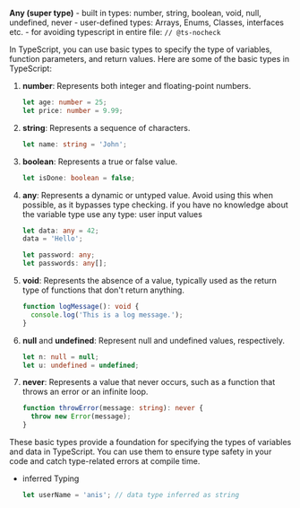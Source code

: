 **Any (super type)**
    - built in types: number, string, boolean, void, null, undefined, never
    - user-defined types: Arrays, Enums, Classes, interfaces etc.
    - for avoiding typescript in entire file: `// @ts-nocheck`

In TypeScript, you can use basic types to specify the type of variables, function parameters, and return values. Here are some of the basic types in TypeScript:

1. **number**: Represents both integer and floating-point numbers.
    
    ```ts
    let age: number = 25;
    let price: number = 9.99;
    ```
    
2. **string**: Represents a sequence of characters.
    
    ```ts
    let name: string = 'John';
    ```
    
3. **boolean**: Represents a true or false value.
    
    ```ts
    let isDone: boolean = false;
    ```
    
4. **any**: Represents a dynamic or untyped value. Avoid using this when possible, as it bypasses type checking. if you have no knowledge about the variable type use any type: user input values
    
    ```ts
    let data: any = 42;
    data = 'Hello';
    
    let password: any;
    let passwords: any[];
    ```
    
5. **void**: Represents the absence of a value, typically used as the return type of functions that don't return anything.
    
    ```ts
    function logMessage(): void {
      console.log('This is a log message.');
    }
    ```
    
6. **null** and **undefined**: Represent null and undefined values, respectively.
    
    ```ts
    let n: null = null;
    let u: undefined = undefined;
    ```
    
7. **never**: Represents a value that never occurs, such as a function that throws an error or an infinite loop.
    
    ```ts
    function throwError(message: string): never {
      throw new Error(message);
    }
    ```
    

These basic types provide a foundation for specifying the types of variables and data in TypeScript. You can use them to ensure type safety in your code and catch type-related errors at compile time.

- inferred Typing
    
    ```js
    let userName = 'anis'; // data type inferred as string
    ```
    
